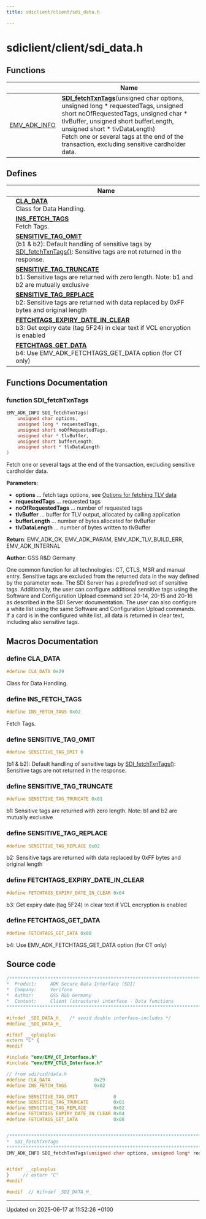 ```yaml
---
title: sdiclient/client/sdi_data.h

---
```


# sdiclient/client/sdi_data.h



## Functions

|                | Name           |
| -------------- | -------------- |
| [EMV_ADK_INFO](group___a_d_k___r_e_t___c_o_d_e.md#typedef-emv-adk-info) | **[SDI_fetchTxnTags](sdi__data_8h.md#function-sdi-fetchtxntags)**(unsigned char options, unsigned long * requestedTags, unsigned short noOfRequestedTags, unsigned char * tlvBuffer, unsigned short bufferLength, unsigned short * tlvDataLength)<br>Fetch one or several tags at the end of the transaction, excluding sensitive cardholder data.  |

## Defines

|                | Name           |
| -------------- | -------------- |
|  | **[CLA_DATA](sdi__data_8h.md#define-cla-data)** <br>Class for Data Handling.  |
|  | **[INS_FETCH_TAGS](sdi__data_8h.md#define-ins-fetch-tags)** <br>Fetch Tags.  |
|  | **[SENSITIVE_TAG_OMIT](group___f_e_t_c_h___t_a_g_s___o_p_t_i_o_n_s.md#define-sensitive-tag-omit)** <br>(b1 & b2): Default handling of sensitive tags by [SDI_fetchTxnTags()](): Sensitive tags are not returned in the response.  |
|  | **[SENSITIVE_TAG_TRUNCATE](group___f_e_t_c_h___t_a_g_s___o_p_t_i_o_n_s.md#define-sensitive-tag-truncate)** <br>b1: Sensitive tags are returned with zero length. Note: b1 and b2 are mutually exclusive  |
|  | **[SENSITIVE_TAG_REPLACE](group___f_e_t_c_h___t_a_g_s___o_p_t_i_o_n_s.md#define-sensitive-tag-replace)** <br>b2: Sensitive tags are returned with data replaced by 0xFF bytes and original length  |
|  | **[FETCHTAGS_EXPIRY_DATE_IN_CLEAR](group___f_e_t_c_h___t_a_g_s___o_p_t_i_o_n_s.md#define-fetchtags-expiry-date-in-clear)** <br>b3: Get expiry date (tag 5F24) in clear text if VCL encryption is enabled  |
|  | **[FETCHTAGS_GET_DATA](group___f_e_t_c_h___t_a_g_s___o_p_t_i_o_n_s.md#define-fetchtags-get-data)** <br>b4: Use EMV_ADK_FETCHTAGS_GET_DATA option (for CT only)  |


## Functions Documentation

### function SDI_fetchTxnTags

```cpp
EMV_ADK_INFO SDI_fetchTxnTags(
    unsigned char options,
    unsigned long * requestedTags,
    unsigned short noOfRequestedTags,
    unsigned char * tlvBuffer,
    unsigned short bufferLength,
    unsigned short * tlvDataLength
)
```

Fetch one or several tags at the end of the transaction, excluding sensitive cardholder data. 

**Parameters**: 

  * **options** ... fetch tags options, see [Options for fetching TLV data](group___f_e_t_c_h___t_a_g_s___o_p_t_i_o_n_s.md)
  * **requestedTags** ... requested tags 
  * **noOfRequestedTags** ... number of requested tags 
  * **tlvBuffer** ... buffer for TLV output, allocated by calling application 
  * **bufferLength** ... number of bytes allocated for tlvBuffer 
  * **tlvDataLength** ... number of bytes written to tlvBuffer


**Return**: EMV_ADK_OK, EMV_ADK_PARAM, EMV_ADK_TLV_BUILD_ERR, EMV_ADK_INTERNAL 

**Author**: GSS R&D Germany

One common function for all technologies: CT, CTLS, MSR and manual entry. Sensitive tags are excluded from the returned data in the way defined by the parameter `mode`. The SDI Server has a predefined set of sensitive tags. Additionally, the user can configure additional sensitive tags using the Software and Configuration Upload command set 20-14, 20-15 and 20-16 as described in the SDI Server documentation. The user can also configure a white list using the same Software and Configuration Upload commands. If a card is in the configured white list, all data is returned in clear text, including also sensitive tags.




## Macros Documentation

### define CLA_DATA

```cpp
#define CLA_DATA 0x29
```

Class for Data Handling. 

### define INS_FETCH_TAGS

```cpp
#define INS_FETCH_TAGS 0x02
```

Fetch Tags. 

### define SENSITIVE_TAG_OMIT

```cpp
#define SENSITIVE_TAG_OMIT 0
```

(b1 & b2): Default handling of sensitive tags by [SDI_fetchTxnTags()](): Sensitive tags are not returned in the response. 

### define SENSITIVE_TAG_TRUNCATE

```cpp
#define SENSITIVE_TAG_TRUNCATE 0x01
```

b1: Sensitive tags are returned with zero length. Note: b1 and b2 are mutually exclusive 

### define SENSITIVE_TAG_REPLACE

```cpp
#define SENSITIVE_TAG_REPLACE 0x02
```

b2: Sensitive tags are returned with data replaced by 0xFF bytes and original length 

### define FETCHTAGS_EXPIRY_DATE_IN_CLEAR

```cpp
#define FETCHTAGS_EXPIRY_DATE_IN_CLEAR 0x04
```

b3: Get expiry date (tag 5F24) in clear text if VCL encryption is enabled 

### define FETCHTAGS_GET_DATA

```cpp
#define FETCHTAGS_GET_DATA 0x08
```

b4: Use EMV_ADK_FETCHTAGS_GET_DATA option (for CT only) 

## Source code

```cpp
/****************************************************************************
*  Product:     ADK Secure Data Interface (SDI)
*  Company:     Verifone
*  Author:      GSS R&D Germany
*  Content:     Client (structure) interface - Data functions
****************************************************************************/

#ifndef _SDI_DATA_H_   /* avoid double interface-includes */
#define _SDI_DATA_H_

#ifdef __cplusplus
extern "C" {
#endif

#include "emv/EMV_CT_Interface.h"
#include "emv/EMV_CTLS_Interface.h"

// from sdi/csd/data.h
#define CLA_DATA                0x29 
#define INS_FETCH_TAGS          0x02 

#define SENSITIVE_TAG_OMIT             0     
#define SENSITIVE_TAG_TRUNCATE         0x01  
#define SENSITIVE_TAG_REPLACE          0x02  
#define FETCHTAGS_EXPIRY_DATE_IN_CLEAR 0x04  
#define FETCHTAGS_GET_DATA             0x08  


/*****************************************************************************
*  SDI_fetchTxnTags
*****************************************************************************/
EMV_ADK_INFO SDI_fetchTxnTags(unsigned char options, unsigned long* requestedTags, unsigned short noOfRequestedTags, unsigned char* tlvBuffer, unsigned short bufferLength, unsigned short* tlvDataLength);


#ifdef __cplusplus
}     // extern "C"
#endif

#endif  // #ifndef _SDI_DATA_H_
```


-------------------------------

Updated on 2025-06-17 at 11:52:26 +0100
